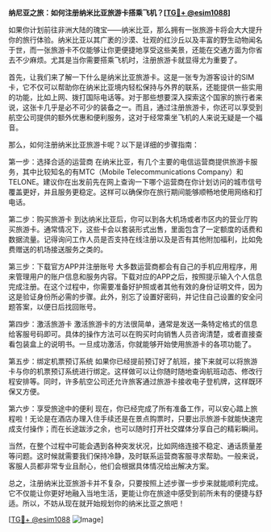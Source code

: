**纳尼亚之旅：如何注册纳米比亚旅游卡搭乘飞机？[[TG💪+ @esim1088](https://t.me/s/esim1088)]**

如果你计划前往非洲大陆的瑰宝——纳米比亚，那么拥有一张旅游卡将会大大提升你的旅行体验。纳米比亚以其广袤的沙漠、壮观的红沙丘以及丰富的野生动物闻名于世，而一张旅游卡不仅能够让你更便捷地享受这些美景，还能在交通方面为你省去不少麻烦。尤其是当你需要搭乘飞机时，注册旅游卡就显得尤为重要了。

首先，让我们来了解一下什么是纳米比亚旅游卡。这是一张专为游客设计的SIM卡，它不仅可以帮助你在纳米比亚境内轻松保持与外界的联系，还能提供一些实用的功能，比如上网、拨打国际电话等。对于那些想要深入探索这个国家的旅行者来说，这张卡几乎是必不可少的装备之一。而且，通过注册旅游卡，你还可以享受到航空公司提供的额外优惠和便利服务，这对于经常乘坐飞机的人来说无疑是一个福音。

那么，如何注册纳米比亚旅游卡呢？以下是详细的步骤指南：

第一步：选择合适的运营商
在纳米比亚，有几个主要的电信运营商提供旅游卡服务，其中比较知名的有MTC（Mobile Telecommunications Company）和TELONE。建议你在出发前先在网上查询一下哪个运营商在你计划访问的城市信号覆盖更好，并且服务更稳定。这样可以确保你在旅行期间能够顺畅地使用网络和打电话。

第二步：购买旅游卡
到达纳米比亚后，你可以到各大机场或者市区内的营业厅购买旅游卡。通常情况下，这些卡会以套装形式出售，里面包含了一定额度的话费和数据流量。记得询问工作人员是否支持在线注册以及是否有其他附加福利，比如免费赠送的机场接送服务之类的。

第三步：下载官方APP并注册账号
大多数运营商都会有自己的手机应用程序，用来管理用户的账户信息和服务内容。下载对应的APP之后，按照提示输入个人信息完成注册。在这个过程中，你需要准备好护照或者其他有效的身份证明文件，因为这是验证身份所必需的步骤。此外，别忘了设置好密码，并记住自己设置的安全问题答案，以便日后找回账号。

第四步：激活旅游卡
激活旅游卡的方法很简单，通常是发送一条特定格式的信息给客服号码即可。具体的操作方法可以在购买时向销售人员咨询清楚，或者直接查看包装盒上的说明书。一旦成功激活，你就能够开始使用旅游卡的各项功能了。

第五步：绑定机票预订系统
如果你已经提前预订好了航班，接下来就可以将旅游卡与你的机票预订系统进行绑定。这样做可以让你随时随地查询航班动态、修改行程安排等。同时，许多航空公司还允许旅客通过旅游卡接收电子登机牌，这样既环保又方便。

第六步：享受旅途中的便利
现在，你已经完成了所有准备工作，可以安心踏上旅程啦！无论是在酒店办理入住手续还是在景点购票时，只要出示旅游卡就能快速完成支付操作；而在长途跋涉之余，也可以随时打开社交媒体分享自己的精彩瞬间。

当然，在整个过程中可能会遇到各种突发状况，比如网络连接不稳定、通话质量差等问题。这时候就需要我们保持冷静，及时联系运营商客服寻求帮助。一般来说，客服人员都非常专业且耐心，他们会根据具体情况给出解决方案。

总之，注册纳米比亚旅游卡并不复杂，只要按照上述步骤一步步来就能顺利完成。它不仅能让你更好地融入当地生活，更能让你在旅途中感受到前所未有的便捷与舒适。所以，不妨从现在就开始规划你的纳米比亚之旅吧！

[[TG💪+ @esim1088](https://t.me/s/esim1088) ![Image](https://i.postimg.cc/4NQfJmqS/Snipaste-2025-05-13-00-14-12.png)]